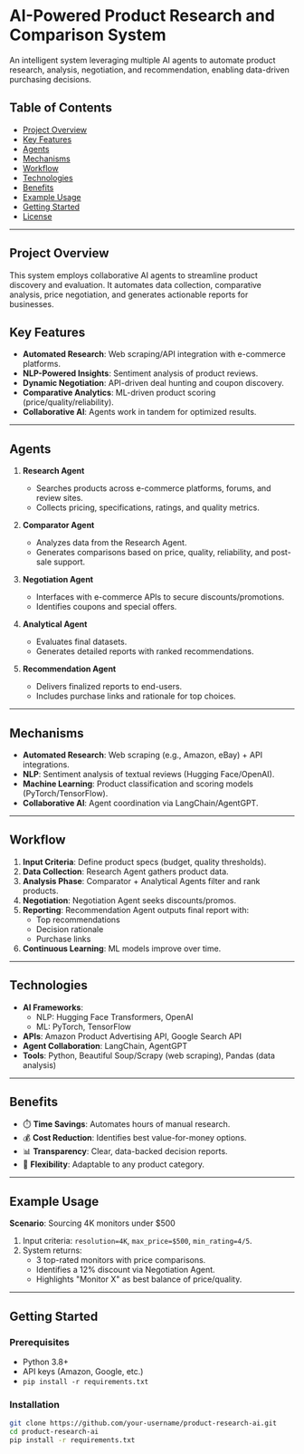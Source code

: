 # AI-Powered Product Research and Comparison System

An intelligent system leveraging multiple AI agents to automate product research, analysis, negotiation, and recommendation, enabling data-driven purchasing decisions.

## Table of Contents
- [Project Overview](#project-overview)
- [Key Features](#key-features)
- [Agents](#agents)
- [Mechanisms](#mechanisms)
- [Workflow](#workflow)
- [Technologies](#technologies)
- [Benefits](#benefits)
- [Example Usage](#example-usage)
- [Getting Started](#getting-started)
- [License](#license)

---

## Project Overview
This system employs collaborative AI agents to streamline product discovery and evaluation. It automates data collection, comparative analysis, price negotiation, and generates actionable reports for businesses.

## Key Features
- **Automated Research**: Web scraping/API integration with e-commerce platforms.
- **NLP-Powered Insights**: Sentiment analysis of product reviews.
- **Dynamic Negotiation**: API-driven deal hunting and coupon discovery.
- **Comparative Analytics**: ML-driven product scoring (price/quality/reliability).
- **Collaborative AI**: Agents work in tandem for optimized results.

---

## Agents
1. **Research Agent**  
   - Searches products across e-commerce platforms, forums, and review sites.
   - Collects pricing, specifications, ratings, and quality metrics.

2. **Comparator Agent**  
   - Analyzes data from the Research Agent.
   - Generates comparisons based on price, quality, reliability, and post-sale support.

3. **Negotiation Agent**  
   - Interfaces with e-commerce APIs to secure discounts/promotions.
   - Identifies coupons and special offers.

4. **Analytical Agent**  
   - Evaluates final datasets.
   - Generates detailed reports with ranked recommendations.

5. **Recommendation Agent**  
   - Delivers finalized reports to end-users.
   - Includes purchase links and rationale for top choices.

---

## Mechanisms
- **Automated Research**: Web scraping (e.g., Amazon, eBay) + API integrations.
- **NLP**: Sentiment analysis of textual reviews (Hugging Face/OpenAI).
- **Machine Learning**: Product classification and scoring models (PyTorch/TensorFlow).
- **Collaborative AI**: Agent coordination via LangChain/AgentGPT.

---

## Workflow
1. **Input Criteria**: Define product specs (budget, quality thresholds).
2. **Data Collection**: Research Agent gathers product data.
3. **Analysis Phase**: Comparator + Analytical Agents filter and rank products.
4. **Negotiation**: Negotiation Agent seeks discounts/promos.
5. **Reporting**: Recommendation Agent outputs final report with:
   - Top recommendations
   - Decision rationale
   - Purchase links
6. **Continuous Learning**: ML models improve over time.

---

## Technologies
- **AI Frameworks**:  
  - NLP: Hugging Face Transformers, OpenAI
  - ML: PyTorch, TensorFlow
- **APIs**: Amazon Product Advertising API, Google Search API
- **Agent Collaboration**: LangChain, AgentGPT
- **Tools**: Python, Beautiful Soup/Scrapy (web scraping), Pandas (data analysis)

---

## Benefits
- ⏱️ **Time Savings**: Automates hours of manual research.
- 💰 **Cost Reduction**: Identifies best value-for-money options.
- 📊 **Transparency**: Clear, data-backed decision reports.
- 🔧 **Flexibility**: Adaptable to any product category.

---

## Example Usage
**Scenario**: Sourcing 4K monitors under $500  
1. Input criteria: `resolution=4K`, `max_price=$500`, `min_rating=4/5`.
2. System returns:
   - 3 top-rated monitors with price comparisons.
   - Identifies a 12% discount via Negotiation Agent.
   - Highlights "Monitor X" as best balance of price/quality.

---

## Getting Started
### Prerequisites
- Python 3.8+
- API keys (Amazon, Google, etc.)
- `pip install -r requirements.txt`

### Installation
```bash
git clone https://github.com/your-username/product-research-ai.git
cd product-research-ai
pip install -r requirements.txt
